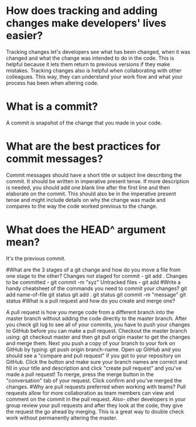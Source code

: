 # How does tracking and adding changes make developers' lives easier?
Tracking changes let's developers see what has been changed, when it was changed and what the change was intended to do in the code. This is helpful because it lets them return to previous versions if they make mistakes. Tracking changes also is helpful when collaborating with other colleagues. This way, they can understand your work flow and what your process has been when altering code.

# What is a commit?
A commit is snapshot of the change that you made in your code.

# What are the best practices for commit messages?
Commit messages should have a short title or subject line describing the commit. It should be written in imperative present tense. If more description is needed, you should add one blank line after the first line and then elaborate on the commit. This should also be in the imperative present tense and might include details on why the change was made and compares to the way the code worked previous to the change.

# What does the HEAD^ argument mean?
It's the previous commit.

#What are the 3 stages of a git change and how do you move a file from one stage to the other?
Changes not staged for commit - git add .
Changes to be committed - git commit -m "xyz"
Untracked files - git add
#Write a handy cheatsheet of the commands you need to commit your changes?
git add name-of-file
git status
git add .
git status
git commit -m "message"
git status
#What is a pull request and how do you create and merge one?

A pull request is how you merge code from a different branch into the master branch without adding the code directly to the master branch. After you check git log to see all of your commits, you have to push your changes  to GitHub before you can make a pull request. Checkout the master branch using: git checkout master and then git pull origin master to get the changes and merge them. Next you push a copy of your branch to your fork on GitHub by typing: git push origin branch-name. Open up GitHub and you should see a "compare and pull request" if you got to your repository on GitHub. Click the button and make sure your branch names are correct and fill in your title and description and click "create pull request" and you've made a pull request! To merge, press the merge button in the "conversation" tab of your request. Click confirm and you've merged the changes.
#Why are pull requests preferred when working with teams?
Pull requests allow for more collaboration as team members can view and comment on the commit in the pull request. Also- other developers in your group review your pull requests and after they look at the code, they give the request the go ahead by merging. This is a great way to double check work without permanently altering the master.